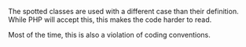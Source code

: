 The spotted classes are used with a different case than their definition. While PHP will accept this, this makes the code harder to read. 

Most of the time, this is also a violation of coding conventions.